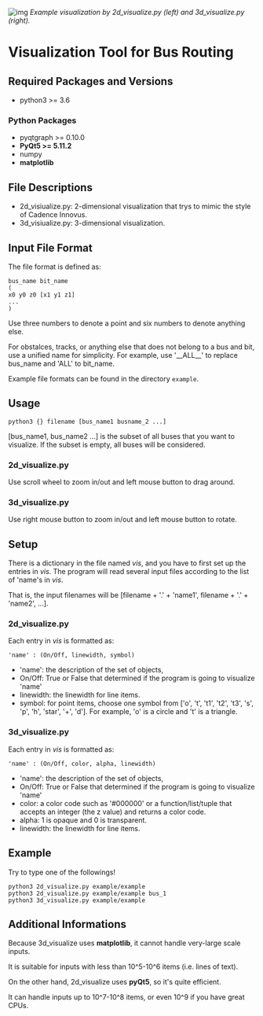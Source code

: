 ![img](https://github.com/Daikon-Sun/Routing-Visualization/raw/master/BR/BR.png)
*Example visualization by 2d_visualize.py (left) and 3d_visualize.py (right).*

# Visualization Tool for Bus Routing

## Required Packages and Versions
- python3 >= 3.6

### Python Packages
- pyqtgraph >= 0.10.0
- **PyQt5 >= 5.11.2**
- numpy
- **matplotlib**

## File Descriptions
- 2d_visiualize.py: 2-dimensional visualization that trys to mimic the style of Cadence Innovus.
- 3d_visiualize.py: 3-dimensional visualization.

## Input File Format
The file format is defined as:
```
bus_name bit_name
(
x0 y0 z0 [x1 y1 z1]
...
)
```
Use three numbers to denote a point and six numbers to denote anything else.

For obstalces, tracks, or anything else that does not belong to a bus and bit, use a unified name for simplicity.
For example, use '\_\_ALL\_\_' to replace bus_name and 'ALL' to bit_name.

Example file formats can be found in the directory `example`.

## Usage
```
python3 {} filename [bus_name1 busname_2 ...]
```
[bus_name1, bus_name2 ...] is the subset of all buses that you want to visualize.
If the subset is empty, all buses will be considered.

### 2d_visualize.py
Use scroll wheel to zoom in/out and left mouse button to drag around.

### 3d_visualize.py
Use right mouse button to zoom in/out and left mouse button to rotate.

## Setup
There is a dictionary in the file named *vis*, and you have to first set up the entries in *vis*.
The program will read several input files according to the list of 'name's in *vis*.

That is, the input filenames will be [filename + '.' + 'name1', filename + '.' + 'name2', ...].

### 2d_visualize.py
Each entry in *vis* is formatted as: 
```
'name' : (On/Off, linewidth, symbol)
```
- 'name': the description of the set of objects,
- On/Off: True or False that determined if the program is going to visualize 'name'
- linewidth: the linewidth for line items.
- symbol: for point items, choose one symbol from ['o', 't', 't1', 't2', 't3', 's', 'p', 'h', 'star', '+', 'd']. For example, 'o' is a circle and 't' is a triangle.

### 3d_visualize.py
Each entry in *vis* is formatted as: 
```
'name' : (On/Off, color, alpha, linewidth)
```
- 'name': the description of the set of objects,
- On/Off: True or False that determined if the program is going to visualize 'name'
- color: a color code such as '#000000' or a function/list/tuple that accepts an integer (the z value) and returns a color code.
- alpha: 1 is opaque and 0 is transparent.
- linewidth: the linewidth for line items.

## Example
Try to type one of the followings!
```
python3 2d_visualize.py example/example
python3 2d_visualize.py example/example bus_1
python3 3d_visualize.py example/example
```

## Additional Informations
Because 3d_visualize uses **matplotlib**, it cannot handle very-large scale inputs.

It is suitable for inputs with less than 10^5-10^6 items (i.e. lines of text).

On the other hand, 2d_visualize uses **pyQt5**, so it's quite efficient.

It can handle inputs up to 10^7-10^8 items, or even 10^9 if you have great CPUs.
